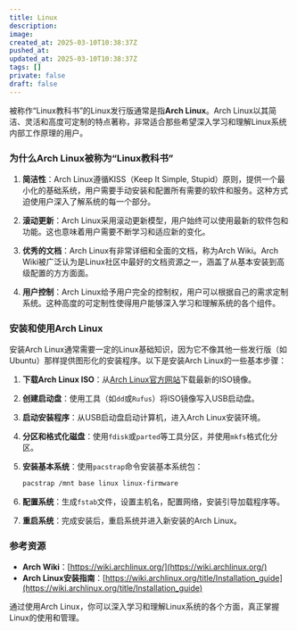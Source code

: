 ```yaml
---
title: Linux
description: 
image: 
created_at: 2025-03-10T10:38:37Z
pushed_at: 
updated_at: 2025-03-10T10:38:37Z
tags: []
private: false
draft: false
---
```


被称作“Linux教科书”的Linux发行版通常是指**Arch Linux**。Arch Linux以其简洁、灵活和高度可定制的特点著称，非常适合那些希望深入学习和理解Linux系统内部工作原理的用户。

### 为什么Arch Linux被称为“Linux教科书”

1. **简洁性**：Arch Linux遵循KISS（Keep It Simple, Stupid）原则，提供一个最小化的基础系统，用户需要手动安装和配置所有需要的软件和服务。这种方式迫使用户深入了解系统的每一个部分。

2. **滚动更新**：Arch Linux采用滚动更新模型，用户始终可以使用最新的软件包和功能。这也意味着用户需要不断学习和适应新的变化。

3. **优秀的文档**：Arch Linux有非常详细和全面的文档，称为Arch Wiki。Arch Wiki被广泛认为是Linux社区中最好的文档资源之一，涵盖了从基本安装到高级配置的方方面面。

4. **用户控制**：Arch Linux给予用户完全的控制权，用户可以根据自己的需求定制系统。这种高度的可定制性使得用户能够深入学习和理解系统的各个组件。

### 安装和使用Arch Linux

安装Arch Linux通常需要一定的Linux基础知识，因为它不像其他一些发行版（如Ubuntu）那样提供图形化的安装程序。以下是安装Arch Linux的一些基本步骤：

1. **下载Arch Linux ISO**：从[Arch Linux官方网站](https://www.archlinux.org/download/)下载最新的ISO镜像。

2. **创建启动盘**：使用工具（如`dd`或`Rufus`）将ISO镜像写入USB启动盘。

3. **启动安装程序**：从USB启动盘启动计算机，进入Arch Linux安装环境。

4. **分区和格式化磁盘**：使用`fdisk`或`parted`等工具分区，并使用`mkfs`格式化分区。

5. **安装基本系统**：使用`pacstrap`命令安装基本系统包：

    ```sh
    pacstrap /mnt base linux linux-firmware
    ```

6. **配置系统**：生成`fstab`文件，设置主机名，配置网络，安装引导加载程序等。

7. **重启系统**：完成安装后，重启系统并进入新安装的Arch Linux。

### 参考资源

- **Arch Wiki**：[https://wiki.archlinux.org/](https://wiki.archlinux.org/)
- **Arch Linux安装指南**：[https://wiki.archlinux.org/title/Installation_guide](https://wiki.archlinux.org/title/Installation_guide)

通过使用Arch Linux，你可以深入学习和理解Linux系统的各个方面，真正掌握Linux的使用和管理。

